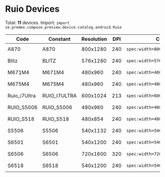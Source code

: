 # Ruio Devices

Total: **11** devices. Import: `import se.premex.compose.preview.device.catalog.android.Ruio`

| Code | Constant | Resolution | DPI | Compose Spec | Preview Usage |
|------|----------|------------|-----|-------------|---------------|
| A870 | A870 | 800x1280 | 240 | `spec:width=800px,height=1280px,dpi=240` | `@Preview(device = Ruio.A870)` |
| Blitz | BLITZ | 576x1280 | 240 | `spec:width=576px,height=1280px,dpi=240` | `@Preview(device = Ruio.BLITZ)` |
| M671M4 | M671M4 | 480x960 | 240 | `spec:width=480px,height=960px,dpi=240` | `@Preview(device = Ruio.M671M4)` |
| M675M4 | M675M4 | 480x960 | 240 | `spec:width=480px,height=960px,dpi=240` | `@Preview(device = Ruio.M675M4)` |
| Ruio_i7Ultra | RUIO_I7ULTRA | 600x1024 | 213 | `spec:width=600px,height=1024px,dpi=213` | `@Preview(device = Ruio.RUIO_I7ULTRA)` |
| RUIO_S5006 | RUIO_S5006 | 480x960 | 240 | `spec:width=480px,height=960px,dpi=240` | `@Preview(device = Ruio.RUIO_S5006)` |
| RUIO_S518 | RUIO_S518 | 480x854 | 240 | `spec:width=480px,height=854px,dpi=240` | `@Preview(device = Ruio.RUIO_S518)` |
| S5506 | S5506 | 540x1132 | 240 | `spec:width=540px,height=1132px,dpi=240` | `@Preview(device = Ruio.S5506)` |
| S6501 | S6501 | 540x1200 | 240 | `spec:width=540px,height=1200px,dpi=240` | `@Preview(device = Ruio.S6501)` |
| S6506 | S6506 | 720x1600 | 320 | `spec:width=720px,height=1600px,dpi=320` | `@Preview(device = Ruio.S6506)` |
| S6518 | S6518 | 540x1200 | 240 | `spec:width=540px,height=1200px,dpi=240` | `@Preview(device = Ruio.S6518)` |

<!-- Generated automatically. Do not edit manually. -->
